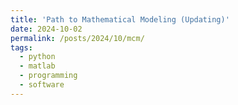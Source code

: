 ```yaml
---
title: 'Path to Mathematical Modeling (Updating)'
date: 2024-10-02
permalink: /posts/2024/10/mcm/
tags:
  - python
  - matlab
  - programming
  - software
---
```


